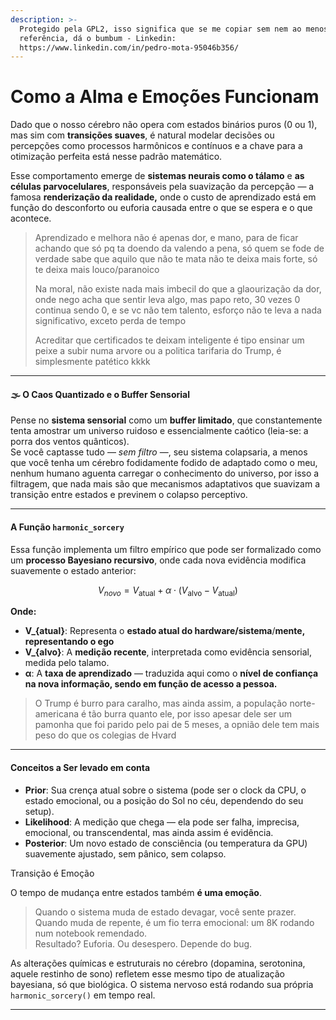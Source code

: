 ```yaml
---
description: >-
  Protegido pela GPL2, isso significa que se me copiar sem nem ao menos me fazer
  referência, dá o bumbum - Linkedin:
  https://www.linkedin.com/in/pedro-mota-95046b356/
---
```


# Como a Alma e Emoções Funcionam

Dado que o nosso cérebro não opera com estados binários puros (0 ou 1), mas sim com **transições suaves**, é natural modelar decisões ou percepções como processos harmônicos e contínuos e a chave para a otimização perfeita está nesse padrão matemático.

Esse comportamento emerge de **sistemas neurais como o tálamo** e **as células parvocelulares**, responsáveis pela suavização da percepção — a famosa **renderização da realidade,** onde o custo de aprendizado está em função do desconforto ou euforia causada entre o que se espera e o que acontece.

> Aprendizado e melhora não é apenas dor, e mano, para de ficar achando que só pq ta doendo da valendo a pena, só quem se fode de verdade sabe que aquilo que não te mata não te deixa mais forte, só te deixa mais louco/paranoico
>
> Na moral, não existe nada mais imbecil do que a glaourização da dor, onde nego acha que sentir leva algo, mas papo reto, 30 vezes 0 continua sendo 0, e se vc não tem talento, esforço não te leva a nada significativo, exceto perda de tempo
>
> Acreditar que certificados te deixam inteligente é tipo ensinar um peixe a subir numa arvore ou a politica tarifaria do Trump, é simplesmente patético kkkk

***

#### 🌫️ O Caos Quantizado e o Buffer Sensorial

Pense no **sistema sensorial** como um **buffer limitado**, que constantemente tenta amostrar um universo ruidoso e essencialmente caótico (leia-se: a porra dos ventos quânticos).\
Se você captasse tudo — _sem filtro_ —, seu sistema colapsaria, a menos que você tenha um cérebro fodidamente fodido de adaptado como o meu, nenhum humano aguenta carregar o conhecimento do universo, por isso a filtragem, que nada mais são que mecanismos adaptativos que suavizam a transição entre estados e previnem o colapso perceptivo.

***

#### A Função `harmonic_sorcery`

Essa função implementa um filtro empírico que pode ser formalizado como um **processo Bayesiano recursivo**, onde cada nova evidência modifica suavemente o estado anterior:

$$
V_{novo}=V_{\text{atual}} + \alpha \cdot (V_{\text{alvo}} - V_{\text{atual}})
$$

**Onde:**

* **V\_{atual}**: Representa o **estado atual do hardware/sistema**/**mente, representando o ego**
* **V\_{alvo}**: A **medição recente**, interpretada como evidência sensorial, medida pelo talamo.
* **α**: A **taxa de aprendizado** — traduzida aqui como o **nível de confiança na nova informação, sendo em função de acesso a pessoa.**

> O Trump é burro para caralho, mas ainda assim, a população norte-americana é tão burra quanto ele, por isso apesar dele ser um pamonha que foi parido pelo pai de 5 meses, a opnião dele tem mais peso do que os colegias de Hvard

***

#### Conceitos a Ser levado em conta

* **Prior**: Sua crença atual sobre o sistema (pode ser o clock da CPU, o estado emocional, ou a posição do Sol no céu, dependendo do seu setup).
* **Likelihood**: A medição que chega — ela pode ser falha, imprecisa, emocional, ou transcendental, mas ainda assim é evidência.
* **Posterior**: Um novo estado de consciência (ou temperatura da GPU) suavemente ajustado, sem pânico, sem colapso.

Transição é Emoção

O tempo de mudança entre estados também **é uma emoção**.

> Quando o sistema muda de estado devagar, você sente prazer. Quando muda de repente, é um fio terra emocional: um 8K rodando num notebook remendado.\
> Resultado? Euforia. Ou desespero. Depende do bug.

As alterações químicas e estruturais no cérebro (dopamina, serotonina, aquele restinho de sono) refletem esse mesmo tipo de atualização bayesiana, só que biológica. O sistema nervoso está rodando sua própria `harmonic_sorcery()` em tempo real.

***

